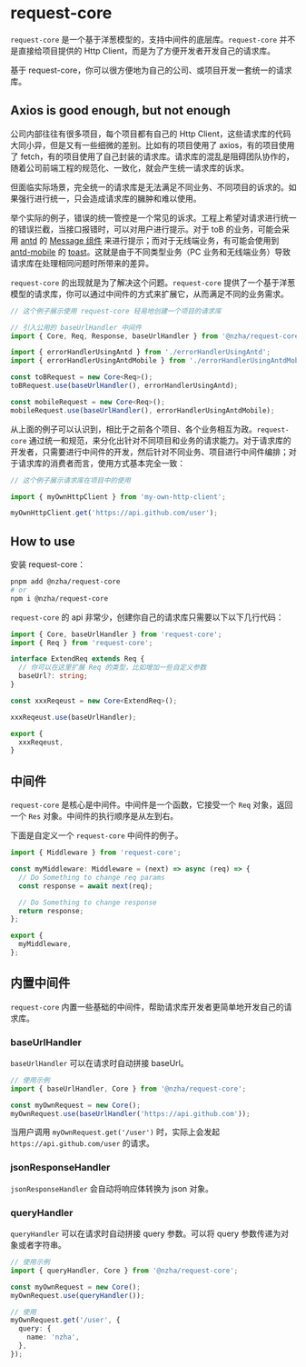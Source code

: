 # request-core

`request-core` 是一个基于洋葱模型的，支持中间件的底层库。`request-core` 并不是直接给项目提供的 Http Client，而是为了方便开发者开发自己的请求库。

基于 request-core，你可以很方便地为自己的公司、或项目开发一套统一的请求库。

## Axios is good enough, but not enough

公司内部往往有很多项目，每个项目都有自己的 Http Client，这些请求库的代码大同小异，但是又有一些细微的差别。比如有的项目使用了 axios，有的项目使用了 fetch，有的项目使用了自己封装的请求库。请求库的混乱是阻碍团队协作的，随着公司前端工程的规范化、一致化，就会产生统一请求库的诉求。

但面临实际场景，完全统一的请求库是无法满足不同业务、不同项目的诉求的。如果强行进行统一，只会造成请求库的臃肿和难以使用。

举个实际的例子，错误的统一管控是一个常见的诉求。工程上希望对请求进行统一的错误拦截，当接口报错时，可以对用户进行提示。对于 toB 的业务，可能会采用 [antd](https://ant.design/index-cn/) 的 [Message 组件](https://ant.design/components/message-cn) 来进行提示；而对于无线端业务，有可能会使用到 [antd-mobile](https://mobile.ant.design/index-cn/) 的 [toast](https://mobile.ant.design/zh/components/toast)。这就是由于不同类型业务（PC 业务和无线端业务）导致请求库在处理相同问题时所带来的差异。

`request-core` 的出现就是为了解决这个问题。`request-core` 提供了一个基于洋葱模型的请求库，你可以通过中间件的方式来扩展它，从而满足不同的业务需求。

```ts
// 这个例子展示使用 request-core 轻易地创建一个项目的请求库

// 引入公用的 baseUrlHandler 中间件
import { Core, Req, Response, baseUrlHandler } from '@nzha/request-core';

import { errorHandlerUsingAntd } from './errorHandlerUsingAntd';
import { errorHandlerUsingAntdMobile } from './errorHandlerUsingAntdMobile';

const toBRequest = new Core<Req>();
toBRequest.use(baseUrlHandler(), errorHandlerUsingAntd);

const mobileRequest = new Core<Req>();
mobileRequest.use(baseUrlHandler(), errorHandlerUsingAntdMobile);
```

从上面的例子可以认识到，相比于之前各个项目、各个业务相互为政。`request-core` 通过统一和规范，来分化出针对不同项目和业务的请求能力。对于请求库的开发者，只需要进行中间件的开发，然后针对不同业务、项目进行中间件编排；对于请求库的消费者而言，使用方式基本完全一致：

```js
// 这个例子展示请求库在项目中的使用

import { myOwnHttpClient } from 'my-own-http-client';

myOwnHttpClient.get('https://api.github.com/user');
```

## How to use

安装 request-core：

```bash
pnpm add @nzha/request-core
# or
npm i @nzha/request-core
```

`request-core` 的 api 非常少，创建你自己的请求库只需要以下以下几行代码：

```ts
import { Core, baseUrlHandler } from 'request-core';
import { Req } from 'request-core';

interface ExtendReq extends Req {
  // 你可以在这里扩展 Req 的类型，比如增加一些自定义参数
  baseUrl?: string;
}

const xxxReqeust = new Core<ExtendReq>();

xxxReqeust.use(baseUrlHandler);

export {
  xxxReqeust,
}
```

## 中间件

`request-core` 是核心是中间件。中间件是一个函数，它接受一个 `Req` 对象，返回一个 `Res` 对象。中间件的执行顺序是从左到右。

下面是自定义一个 `request-core` 中间件的例子。

```ts
import { Middleware } from 'request-core';

const myMiddleware: Middleware = (next) => async (req) => {
  // Do Something to change req params
  const response = await next(req);

  // Do Something to change response
  return response;
};

export {
  myMiddleware,
};
```

## 内置中间件

`request-core` 内置一些基础的中间件，帮助请求库开发者更简单地开发自己的请求库。

### baseUrlHandler

`baseUrlHandler` 可以在请求时自动拼接 baseUrl。

```ts
// 使用示例
import { baseUrlHandler, Core } from '@nzha/request-core';

const myOwnRequest = new Core();
myOwnRequest.use(baseUrlHandler('https://api.github.com'));
```

当用户调用 `myOwnRequest.get('/user')` 时，实际上会发起 `https://api.github.com/user` 的请求。

### jsonResponseHandler

`jsonResponseHandler` 会自动将响应体转换为 json 对象。


### queryHandler

`queryHandler` 可以在请求时自动拼接 query 参数。可以将 query 参数传递为对象或者字符串。

```ts
// 使用示例
import { queryHandler, Core } from '@nzha/request-core';

const myOwnRequest = new Core();
myOwnRequest.use(queryHandler());

// 使用
myOwnRequest.get('/user', {
  query: {
    name: 'nzha',
  },
});
```

